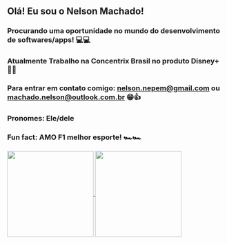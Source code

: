 ##   Olá! Eu sou o Nelson Machado!
### Procurando uma oportunidade no mundo do desenvolvimento de softwares/apps! 💻💻
### Atualmente Trabalho na Concentrix Brasil no produto Disney+ 🧑‍💼
### Para entrar em contato comigo: nelson.nepem@gmail.com ou machado.nelson@outlook.com.br 😁👍
### Pronomes: Ele/dele
### Fun fact: AMO F1 melhor esporte! 🏎️🏎️


<!-- GitHub Stats below -->
<a href="https://github.com/Nelsonmachado97/github-readme-stats">
<img height=200 align="center" src="https://github-readme-stats.vercel.app/api?username=Nelsonmachado97&show_icons=true&theme=transparent" />
</a>

<!-- Top langs (Rank de linguagens) -->
<a href="https://github.com/Nelsonmachado97/github-readme-stats">
<img height=200 align="center" src="https://github-readme-stats.vercel.app/api/top-langs/?username=Nelsonmachado97&size_weight=0.5&count_weight=0.5&langs_count=4&theme=transparent" />
</a>
